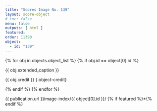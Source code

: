 ```yaml
---
title: "Scores Image No. 139"
layout: score-object
# toc: false
menu: false
outputs: [ html ]
featured: 
order: 11390
object:
  - id: "139"
---
```


{% for obj in objects.object_list %}
{% if obj.id == object[0].id %}

{{ obj.extended_caption }}

{{ obj.credit }} {.object-credit}

{% endif %}
{% endfor %}

<div class="object-credit object-url is-print-only">

{{ publication.url }}image-index/{{ object[0].id }}/ {% if featured %}*{% endif %}

</div>
